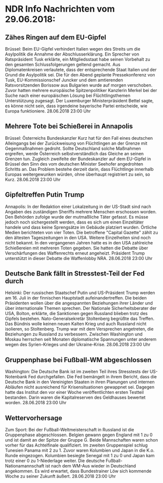# NDR Info Nachrichten vom 29.06.2018:


## Zähes Ringen auf dem EU-Gipfel
Brüssel: Beim EU-Gipfel verhindert Italien wegen des Streits um die Asylpolitik die Annahme der Abschlusserklärung. Ein Sprecher von Ratspräsident Tusk erklärte, ein Mitgliedsstaat habe seinen Vorbehalt zu den gesamten Schlussfolgerungen geltend gemacht. Aus Diplomatenkreisen verlautete, dass der entsprechende Staat Italien und der Grund die Asylpolitik sei. Die für den Abend geplante Pressekonferenz von Tusk, EU-Kommissionschef Juncker und dem amtierenden Ratsvorsitzenden Borissow aus Bulgarien wurde auf morgen verschoben. Zuvor hatten mehrere europäische Spitzenpolitiker Kanzlerin Merkel bei der Suche nach einer europäischen Lösung bei Flüchtlingsthemen Unterstützung zugesagt. Der Luxemburger Ministerpräsident Bettel sagte, es könne nicht sein, dass irgendeine bayerische Partei entscheide, wie Europa funktioniere. 28.06.2018 23:00 Uhr 

## Mehrere Tote bei Schießerei in Annapolis
Brüssel: Österreichs Bundeskanzler Kurz hat für den Fall eines deutschen Alleingangs bei der Zurückweisung von Flüchtlingen an der Grenze mit Gegenmaßnahmen gedroht. Sollte Deutschland solche Maßnahmen ergreifen, werde Österreich selbstverständlich das Gleiche an seinen Grenzen tun. Zugleich zweifelte der Bundeskanzler auf dem EU-Gipfel in Brüssel den Sinn des vom deutschen Minister Seehofer angedrohten Schritts an. Das Problem bestehe derzeit darin, dass Flüchtlinge innerhalb Europas weitergewunken würden, ohne überhaupt registriert zu sein, so Kurz. 28.06.2018 23:00 Uhr 

## Gipfeltreffen Putin Trump
Annapolis: In der Redaktion einer Lokalzeitung in der US-Stadt sind nach Angaben des zuständigen Sheriffs mehrere Menschen erschossen worden. Den Behörden zufolge wurde der mutmaßliche Täter gefasst. Es müsse jedoch noch sichergestellt werden, dass es sich um einen Einzeltäter handele und dass keine Sprengsätze im Gebäude platziert wurden. Örtliche Medien berichteten von vier Toten. Die betroffene "Capital Gazette" zählt zu den ältesten Tageszeitungen in den USA. Weitere Einzelheiten sind noch nicht bekannt. In den vergangenen Jahren hatte es in den USA zahlreiche Schießereien mit mehreren Toten gegeben. Sie hatten die Debatte über Verschärfungen des Waffenrechts erneut angeheizt. Präsident Trump unterstützt in dieser Debatte die Waffenlobby NRA. 28.06.2018 23:00 Uhr 

## Deutsche Bank fällt in Stresstest-Teil der Fed durch
Helsinki: Der russischen Staatschef Putin und US-Präsident Trump werden am 16. Juli in der finnischen Hauptstadt aufeinandertreffen. Die beiden Präsidenten wollen über die angespannten Beziehungen ihrer Länder und über internationale Themen sprechen. Der Nationale Sicherheitsberater der USA, Bolton, erklärte, die Sanktionen gegen Russland blieben trotz des Gipfels bestehen. Nato-Generalsekretär Stoltenberg begrüßte das Treffen. Das Bündnis wolle keinen neuen Kalten Krieg und auch Russland nicht isolieren, so Stoltenberg. Trump war mit dem Versprechen angetreten, die Beziehungen zu Russland zu verbessern. Zwischen Washington und Moskau herrschen seit Monaten diplomatische Spannungen unter anderem wegen des Syrien-Krieges und der Ukraine-Krise. 28.06.2018 23:00 Uhr 

## Gruppenphase bei Fußball-WM abgeschlossen
Washington: Die Deutsche Bank ist im zweiten Teil ihres Stresstests der US-Notenbank Fed durchgefallen. Die Fed bemängelt in ihrem Bericht, dass die Deutsche Bank in den Vereinigten Staaten in ihren Planungen und internen Abläufen nicht ausreichend für Krisensituationen gewappnet sei. Dagegen hatte das Institut den vor einer Woche veröffentlichten ersten Testteil bestanden. Darin waren die Kapitalreserven des Geldhauses bewertet worden. 28.06.2018 23:00 Uhr 

## Wettervorhersage
Zum Sport: Bei der Fußball-Weltmeisterschaft in Russland ist die Gruppenphase abgeschlossen. Belgien gewann gegen England mit 1 zu 0 und ist damit an der Spitze der Gruppe G. Beide Mannschaften waren schon vorher für das Achtelfinale qualifiziert. Im zweiten Gruppenspiel schlug Tunesien Panama mit 2 zu 1. Zuvor waren Kolumbien und Japan in die K.o. Runde eingezogen. Kolumbien besiegte Senegal mit 1 zu 0 und Japan kam trotz einer 0 zu 1-Niederlage weiter. Die deutsche Fußball-Nationamannschaft ist nach dem WM-Aus wieder in Deutschland angekommen. Es wird erwartet, dass Bundestrainer Löw sich kommende Woche zu seiner Zukunft äußert. 28.06.2018 23:00 Uhr 

